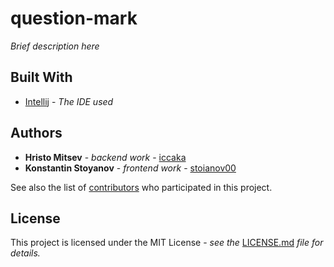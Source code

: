 # question-mark

*Brief description here*

## Built With

* [Intellij](https://www.jetbrains.com/idea/) - *The IDE used*

## Authors

* **Hristo Mitsev** - *backend work* - [iccaka](https://github.com/iccaka)
* **Konstantin Stoyanov** - *frontend work* - [stoianov00](https://github.com/stoianov00)

See also the list of [contributors](https://github.com/iccaka/question-mark/graphs/contributors) who participated in this project.

## License

This project is licensed under the MIT License - *see the* [LICENSE.md]() *file for details.*
